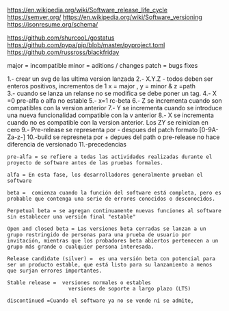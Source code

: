 https://en.wikipedia.org/wiki/Software_release_life_cycle
https://semver.org/
https://en.wikipedia.org/wiki/Software_versioning
https://jsonresume.org/schema/


https://github.com/shurcooL/gostatus
https://github.com/pypa/pip/blob/master/pyproject.toml
https://github.com/russross/blackfriday

major = incompatible
minor = aditions / changes 
patch = bugs fixes 

1.- crear un svg de las ultima version lanzada 
2.- X.Y.Z - todos deben ser enteros positivos, incrementos de 1 
    x = major , y = minor & z =path  
3.- cuando se lanza un relanse no se modifica se debe poner un tag. 
4.- X =0 pre-alfa o alfa no estable 
5.- x=1 rc-beta
6.- Z se incrementa cuando son compatibles con la version anterior 
7.- Y se incrementa cuando se introduce una nueva funcionalidad  compatible con la v anterior
8.- X se incrementa cuando no es compatible con la version anterior. Los ZY se reinician en cero 
9.- Pre-release se representa por - despues del patch  formato [0-9A-Za-z-]
10.-build se represneta por + depues del path o pre-release no hace diferencia de versionado 
11.-precedencias 
    
    pre-alfa = se refiere a todas las actividades realizadas durante el proyecto de software antes de las pruebas formales.
    
    alfa = En esta fase, los desarrolladores generalmente prueban el software
    
    beta =  comienza cuando la función del software está completa, pero es probable que contenga una serie de errores conocidos o desconocidos.
    
    Perpetual beta = se agregan continuamente nuevas funciones al software sin establecer una versión final "estable"

    Open and closed beta = Las versiones beta cerradas se lanzan a un grupo restringido de personas para una prueba de usuario por invitación, mientras que los probadores beta abiertos pertenecen a un grupo más grande o cualquier persona interesada.

    Release candidate (silver) =  es una versión beta con potencial para ser un producto estable, que está listo para su lanzamiento a menos que surjan errores importantes.

    Stable release =  versiones normales o estables 
                        versiones de soporte a largo plazo (LTS) 

    discontinued =Cuando el software ya no se vende ni se admite, 